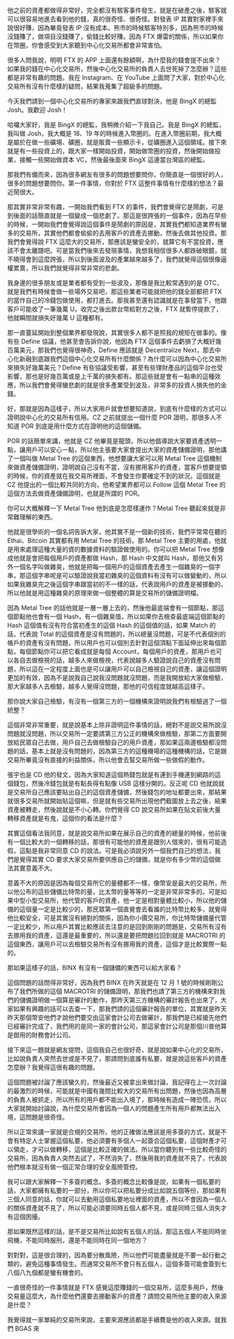 他之前的資產都做得非常好，完全都沒有駭客事件發生，就是在破產之後，駭客就可以很容易地進去看到他的錢，真的很奇怪、很奇怪。對發表 IP 其實對家裡手來說很好賺，因為畢竟發表 IP 沒有成本。熊市的時候駭客特別多，因為熊市的時候沒錢賺了，做項目沒錢賺了，偷錢比較好賺。因為 FTX 爆雷的關係，所以如果你在幣圈，你會感受到大家聽到中心化交易所都會非常害怕。

很多人問我說，明明 FTX 的 APP 上面還有餘額啊，為什麼我的錢會提不出來？如果我的錢在中心化交易所，然後中心化交易所的負責人去世死掉了怎麼辦？這些都是非常有趣的問題。我在 Instagram、在 YouTube 上面問了大家，對於中心化交易所有沒有什麼樣的疑問，結果我蒐集了超級多的問題。

今天我們請到一個中心化交易所的專家來跟我們直球對決，他是 BingX 的總監 Josh。我歡迎 Josh！

哈囉大家好，我是 BingX 的總監，我稍微介紹一下我自己。我是 BingX 的總監，我叫做 Josh，我大概是 18、19 年的時候進入幣圈的。在進入幣圈前期，我大概是屬於在做一些礦場、礦圈，就是販賣一些顯示卡，從礦圈進入這個領域。接下來就是有一些投資上的，跟大家一樣開始投資，開始做幣圈的投資，然後開始做投業，接觸一些開始做資本 VC，然後最後面來 BingX 這邊當台灣區的總監。

那我們有備而來，因為很多網友有很多的問題想要問你，你簡直是一個很好的人，很多的問題想要問你。第一件事情，你對於 FTX 這整件事情有什麼樣的想法？最近鬧很大。

那其實非常非常有趣，一開始我們看到 FTX 的事件，我們會覺得它是鬧劇，可是到後面的話簡直就是一個變成一個悲劇了。那這是很誇張的一個事件，因為在早些的時候，一開始我們會覺得說這個事件是鬧劇的原因是，其實我們都知道業界有蠻多的交易所，其實他們都會偷偷的去用客戶的資產去挪動，然後去做其他投資。那我們會覺得說 FTX 這麼大的交易所，那應該是蠻安全的，就算它有不當投資，應該不會太離譜吧。可是當我們後來去發現事情，我想我相信很多人都跌破眼鏡，就不曉得會到這麼誇張，所以到後面波及的產業越來越多了，我們就覺得這個很像逼權累賣，所以我們就覺得非常非常的悲劇。

我身邊的很多朋友或是業者都有受到一些波及，那像是我比較常遇到的是 OTC，就是我們有時候會做一些場外交易吧，那這些業者可能就把他的錢全部都把 FTX 的當作自己的冷錢包做使用，都打進去。那我甚至還有認識就是在事發當下，他跟客戶可能收了一筆幾萬 U，收完之後出款台幣給對方之後，FTX 就暫停提款了，他就瞬間就損失好幾萬 U 這種都有。

那一直蔓延開始到整個業界都發現說，其實很多人都不是照我的規矩在做事的。像有些 Define 協議，他甚至會告訴你說，他因為 FTX 這個事件去虧損了大概好幾百萬美元，那我們也覺得很神奇，Define 應該就是 Decentralize Next，那去中心化新融到底跟我們這個中心化交易所有什麼關係？為什麼可以因為中心化交易所來損失好幾萬美元？Define 有些協議受影響，甚至有些理財產品的這個平台也受影響，那也是好幾百萬或是上千萬的損失都有。那這些就是會有一點串的這種效應，所以我們會覺得蠻悲劇的就是很多產業受到波及，非常多的投資人損失他的金錢。

好，那就是因為這樣子，所以大家用戶就會想要知道說，到底有什麼樣的方式可以證明說中心化的交易所有信用。CZ 之前就提出一個什麼 POR 證明，那很多人不知道 POR 到底是用什麼方式在證明他的這個儲備。

POR 的話簡單來講，他就是 CZ 他畢竟是龍頭，所以他倡導說大家要資產透明一點，讓用戶可以安心一點，所以他主張要大家會提出大家的資產儲備證明，那他講了一個叫做 Metal Tree 的這個東西，他想要讓大家可以用 Metal Tree 這個機制來做資產儲備證明，證明說自己沒有不當，沒有挪用客戶的資產，當客戶想要提領的時候，你的資產就在我交易所裡面，不會發生你要確定不到的狀況，這個就是 CZ 他提出的一個比較共同的方向，他希望業界都可以 Follow 這個 Metal Tree 的這個方法去做資產儲備證明，也就是所謂的 POR。

你可以大概解釋一下 Metal Tree 他到底是怎麼樣運作？Metal Tree 聽起來就是非常難理解的東西。

他就是很學術的一個名詞告訴大家，他其實不是一個新的技術，我們平常常在聽的 Ethai、Bitcoin 其實都有用 Metal Tree 的技術。那 Metal Tree 主要的用處，他就是用來處理這種大量的資的數據資料的驗證做使用的。你可以把 Metal Tree 想像成他就是會把每個用戶的資產都做 Hash，那 Hash 中文就叫 Hash，那他又有另外一個名字叫做雜臭，他就是把每一個用戶的這個資產去產生一個雜臭的一個字串，那這個字串呢是可以驗證說我當初雜臭的這個資料有沒有可以做變動的，所以如果我雜臭完之後這個字串跟當初的不一樣的話，代表說用戶的資產是被挪動的，所以他就是用這種雜臭的原理來做一個整體的算是交易所的儲備證明檔。

因為 Metal Tree 的話他就是一層一層上去的，然後他最底端會有一個節點，那這個節點他也會有一個 Hash，有一個雜臭值，所以如果你去檢查最底端這個節點的 Hash 這個值有沒有符合當初產生的這個 Hash 的這個值的話，如果 Match 的話，代表說 Total 的這個資產是沒有問題的，所以總量沒問題，可是不代表個別的帳戶的資產有沒有問題，所以用戶也可以個別去針對這個頂點下面延伸出來每個節點，每個節點你可以把它看成就是每個 Account，每個用戶的資產，那用戶也可以各自去做檢視的話，越多人來做檢視，代表說越多人驗證說自己的資產沒有問題，所以這在一定程度上面也是可以讓用戶可以自己檢視自己的資產，讓這個證明更加的有效，因為不是說我自己說我沒問題就沒問題，而是我開放給大家做檢驗，那大家越多人去檢驗，越多人覺得沒問題，那他的可信程度就越高這樣子。

那你說大家自己檢驗，有沒有一個第三方的一個機構來證明說我們有檢驗過了一個統整？

這個非常非常重要，就是說基本上除非證明這件事情的話，絕對不是說交易所說沒問題就沒問題，所以交易所一定要請第三方公正的機構來做檢驗，那第二方面要開放給民眾自己去做，用戶自己去做檢驗自己的用戶資產，那如果這兩邊檢驗都沒問題的話，基本上就是沒有問題的，因為第三方的這種機場的這種機構的話，它是跟交易所畢竟沒有直接的利益關係，所以他會去幫交易所做一些做假的動作。

張宇也是 CD 他的發文，因為大家知道這個熱錢包就是有連到手機連到網路的這個錢包，然後冷錢包就是有點長得有點像 USB 這樣分開的。反正呢 CD 他就說就是交易所自己應該要貼出自己的這個資產儲備，然後錢包的地址都要出來，那結果就很多交易所就開始貼這個嘛，但是就有些交易所出現他們截圖放上去之後，結果資產被轉走，然後說就是不小心轉。你們覺得 CD 說交易所如果在貼文前後大量轉移資產就是有鬼，這個你的看法是什麼？

其實這個看法我同意，就是說交易所如果在展示自己的資產的總量的時候，他前後有一個比較大的一個轉移的話，那很有可能他的資產是跟別人借來的，很有可能造假，這點是我非常同意 CD 的說法。可是我必須說另外一個我們自己的想法，我們是覺得其實 CD 要求大家交易所要供應自己的儲備，就是你有多少幣的這個做法其實意義不大。

意義不大的原因是因為每個交易所它的量體都不一樣，像幣安是最大的交易所，所以他公布的這些儲備比特幣的量，比太幣的量等等的一定是非常非常多的。可是如果中型小型交易所，他代管的客戶的資產，他一定是相對量體比較小，所以他的儲備的這個量一定是比較少的，那民眾第一個直覺會去看誰的比特幣比較多，就覺得他比較安全，可是其實沒有絕對的關係，因為你小價交易所，你比特幣儲備量代管一定比較少，所以用戶其實比較應該去注意的是回到剛剛的問題是，交易所有沒有去挪用我的資產，這還是最重要的，所以還是要把問題拉回到就是 MACROTRI 的這個東西，讓用戶可以去檢驗交易所有沒有挪用我的資產，這個才是比較實際一點的。

那如果這樣子的話，BINX 有沒有一個儲備的東西可以給大家看？

這個問題的話問得非常好，因為我們 BINX 在昨天就是在 12 月 1 號的時候剛剛公布了我們所做的這個 MACROTRI 的儲備證明，那我們也請了第三方的機構來對我們的儲備證明做一個算是審計的動作，那昨天第三方機構的審計報告也出來了，大家如果有興趣的話可以去查一下，那我們請的這個審計報告的單位，其實就是昨天昨天那個幣安他們才說他們要交由這家會計公司去做審計，那我們是已經搶先他們已經審計完成了，我們用的是同一家的會計公司，那這家會計公司是那個川普他算是御用的財務會計公司。

接下來這一題就是網友提問，這個我自己也很好奇，就是說如果中心化的交易所，比如說負責人突然去世或是不見了，那請問到底誰有私要，就是說這些客戶的資產怎麼辦？我覺得這很有趣的問題。

這個問題被討論了應該蠻久的，然後最近又被拿出來做討論，我記得在上一次討論的最激烈的時候，可能就是中國有幾間比較大的交易所有出問題，然後也因為高層的負責人被抓走，所以所有的用戶都不能出入境了，那時候有造成一陣恐慌，所以大家就開始討論說，為什麼交易所會因為一個人的問題產生所有用戶都無法出入境，這問題是很奇怪。

所以正常來講一家就是合規的交易所，他的正確做法應該是用多簽的方式，就是不會有特定人士掌握這個私要，他必須要有多個人一起簽合這個私要，這個財產才可以領走，才可以做轉移，這個是比較正確的做法。所以當你聽到有一些比較奇怪的交易所，因為負責人突然去試了，不然消失了，然後用我的資產就不見了，代表說他們根本就沒有做一個正常合理的安全風險管控。

我可以跟大家解釋一下多簽的概念。多簽的概念比較像是說，如果有一個私要的話，大家都擁有私要的一部分，所以你可以把私要分成比如說五個等份，那如果有三個人同意的話，你就可以去動用這個私要地址裡面的資產，所以不會因為一個人的關係資產就不見了，所以可能必須要同時五個人都不見，或是同時三個人消失才有這個困擾。

那如果既然這樣的話，是不是交易所比如說有五個人的話，那這五個人不能同時坐飛機，不能同時服刑，還是不能同時在同一個地方？

對對對，這是很合理的，因為要分散風險，所以他們可能盡量就是不要一起行動之類的，避免這種事情發生。而通常交易所不會只有五個人，這個多簽可能會簽到七八個八九個都是蠻有機會的。

一直很奇怪的一件事情就是 FTX 感覺這麼賺錢的一個交易所，這麼多用戶，然後交易量這麼大，為什麼他們還要去挪動客戶的資產？請問交易所他主要的收入來源是什麼？

我覺得就一家單純的交易所來說，主要來源應該都是手續費是他的收入來源。就我們 BGAS 來